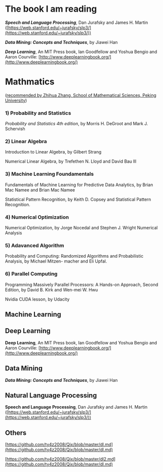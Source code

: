 # The book I am reading



***Speech and Language Processing***, Dan Jurafsky and James H. Martin ([https://web.stanford.edu/~jurafsky/slp3/](https://web.stanford.edu/~jurafsky/slp3/))

***Data Mining: Concepts and Techniques***, by Jiawei Han

***Deep Learning***, An MIT Press book, Ian Goodfellow and Yoshua Bengio and Aaron Courville: [http://www.deeplearningbook.org/](http://www.deeplearningbook.org/)


# Mathmatics
([recommended by Zhihua Zhang, School of Mathematical Sciences, Peking University](https://www.google.com.hk/url?sa=t&rct=j&q=&esrc=s&source=web&cd=1&ved=0ahUKEwj247nTp53YAhVFwLwKHVa0BIsQFggqMAA&url=%68%74%74%70%3a%2f%2f%77%77%77%2e%63%63%66%2e%6f%72%67%2e%63%6e%2f%63%63%66%2f%41%74%74%61%63%68%6d%65%6e%74%2f%74%65%78%74%44%6f%77%6e%6c%6f%61%64%3f%41%72%74%69%63%6c%65%49%44%3d%35%35%34%31%37%37%26%53%69%74%65%49%44%3d%31%32%32&usg=AOvVaw0t1ZIc8LJbTFIczVNVWsJ9))


### 1) Probability and Statistics
*Probability and Statistics 4th edition*, by Morris H. DeGroot and Mark J. Schervish

### 2) Linear Algebra
Introduction to Linear Algebra, by Gilbert Strang

Numerical Linear Algebra, by Trefethen N. Lloyd and David Bau lll

### 3) Machine Learning Foundamentals
Fundamentals of Machine Learning for Predictive Data Analytics, by Brian Mac Namee and Brian Mac Namee

Statistical Pattern Recognition, by Keith D. Copsey and Statistical Pattern Recognition.

### 4) Numerical Optimization
Numerical Optimization, by Jorge Nocedal and Stephen J. Wright
Numerical Analysis

### 5) Adavanced Algorithm
Probability and Computing: Randomized Algorithms and Probabilistic Analysis, by Michael Mitzen- macher and Eli Upfal.

### 6) Parallel Computing
Programming Massively Parallel Processors: A Hands-on Approach, Second Edition, by David B. Kirk and Wen-mei W. Hwu

Nvidia CUDA lesson, by Udacity

## Machine Learning## Deep Learning
**Deep Learning**, An MIT Press book, Ian Goodfellow and Yoshua Bengio and Aaron Courville: [http://www.deeplearningbook.org/](http://www.deeplearningbook.org/)
## Data Mining
***Data Mining: Concepts and Techniques***, by Jiawei Han## Natural Language Processing
**Speech and Language Processing**, Dan Jurafsky and James H. Martin ([https://web.stanford.edu/~jurafsky/slp3/](https://web.stanford.edu/~jurafsky/slp3/))

## Others[https://github.com/ty4z2008/Qix/blob/master/dl.md](https://github.com/ty4z2008/Qix/blob/master/dl.md)
[https://github.com/ty4z2008/Qix/blob/master/dl2.md](https://github.com/ty4z2008/Qix/blob/master/dl.md)